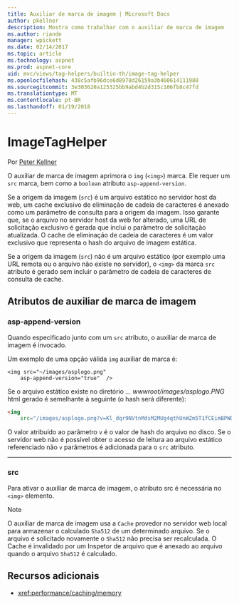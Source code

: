```yaml
---
title: Auxiliar de marca de imagem | Microsoft Docs
author: pkellner
description: Mostra como trabalhar com o auxiliar de marca de imagem
ms.author: riande
manager: wpickett
ms.date: 02/14/2017
ms.topic: article
ms.technology: aspnet
ms.prod: aspnet-core
uid: mvc/views/tag-helpers/builtin-th/image-tag-helper
ms.openlocfilehash: 438c5afb96dce6d8978d26159a3b460614111988
ms.sourcegitcommit: 3e303620a125325bb9abd4b2d315c106fb8c47fd
ms.translationtype: MT
ms.contentlocale: pt-BR
ms.lasthandoff: 01/19/2018
---
```

# <a name="imagetaghelper"></a>ImageTagHelper

Por [Peter Kellner](http://peterkellner.net) 

O auxiliar de marca de imagem aprimora o `img` (`<img>`) marca. Ele requer um `src` marca, bem como a `boolean` atributo `asp-append-version`.

Se a origem da imagem (`src`) é um arquivo estático no servidor host da web, um cache exclusivo de eliminação de cadeia de caracteres é anexado como um parâmetro de consulta para a origem da imagem. Isso garante que, se o arquivo no servidor host da web for alterado, uma URL de solicitação exclusivo é gerada que inclui o parâmetro de solicitação atualizada. O cache de eliminação de cadeia de caracteres é um valor exclusivo que representa o hash do arquivo de imagem estática.

Se a origem da imagem (`src`) não é um arquivo estático (por exemplo uma URL remota ou o arquivo não existe no servidor), o `<img>` da marca `src` atributo é gerado sem incluir o parâmetro de cadeia de caracteres de consulta de cache.

## <a name="image-tag-helper-attributes"></a>Atributos de auxiliar de marca de imagem


### <a name="asp-append-version"></a>asp-append-version

Quando especificado junto com um `src` atributo, o auxiliar de marca de imagem é invocado.

Um exemplo de uma opção válida `img` auxiliar de marca é:

```cshtml
<img src="~/images/asplogo.png" 
    asp-append-version="true"  />
```

Se o arquivo estático existe no diretório *... wwwroot/images/asplogo.PNG* html gerado é semelhante à seguinte (o hash será diferente):

```html
<img 
    src="/images/asplogo.png?v=Kl_dqr9NVtnMdsM2MUg4qthUnWZm5T1fCEimBPWDNgM"/>
```

O valor atribuído ao parâmetro `v` é o valor de hash do arquivo no disco. Se o servidor web não é possível obter o acesso de leitura ao arquivo estático referenciado não `v` parâmetros é adicionada para o `src` atributo.

- - -

### <a name="src"></a>src

Para ativar o auxiliar de marca de imagem, o atributo src é necessária no `<img>` elemento. 

> [!NOTE]
> O auxiliar de marca de imagem usa a `Cache` provedor no servidor web local para armazenar o calculado `Sha512` de um determinado arquivo. Se o arquivo é solicitado novamente o `Sha512` não precisa ser recalculada. O Cache é invalidado por um Inspetor de arquivo que é anexado ao arquivo quando o arquivo `Sha512` é calculado.

## <a name="additional-resources"></a>Recursos adicionais

* <xref:performance/caching/memory>
